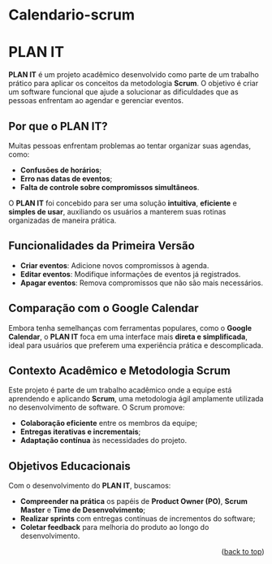 # Calendario-scrum
<a id="readme-top"></a>

# PLAN IT

**PLAN IT** é um projeto acadêmico desenvolvido como parte de um trabalho prático para aplicar os conceitos da metodologia **Scrum**. O objetivo é criar um software funcional que ajude a solucionar as dificuldades que as pessoas enfrentam ao agendar e gerenciar eventos.

## Por que o PLAN IT?

Muitas pessoas enfrentam problemas ao tentar organizar suas agendas, como:

- **Confusões de horários**;
- **Erro nas datas de eventos**;
- **Falta de controle sobre compromissos simultâneos**.

O **PLAN IT** foi concebido para ser uma solução **intuitiva**, **eficiente** e **simples de usar**, auxiliando os usuários a manterem suas rotinas organizadas de maneira prática.

## Funcionalidades da Primeira Versão

- **Criar eventos**: Adicione novos compromissos à agenda.
- **Editar eventos**: Modifique informações de eventos já registrados.
- **Apagar eventos**: Remova compromissos que não são mais necessários.

## Comparação com o Google Calendar

Embora tenha semelhanças com ferramentas populares, como o **Google Calendar**, o **PLAN IT** foca em uma interface mais **direta e simplificada**, ideal para usuários que preferem uma experiência prática e descomplicada.

## Contexto Acadêmico e Metodologia Scrum

Este projeto é parte de um trabalho acadêmico onde a equipe está aprendendo e aplicando **Scrum**, uma metodologia ágil amplamente utilizada no desenvolvimento de software. O Scrum promove:

- **Colaboração eficiente** entre os membros da equipe;
- **Entregas iterativas e incrementais**;
- **Adaptação contínua** às necessidades do projeto.

## Objetivos Educacionais

Com o desenvolvimento do **PLAN IT**, buscamos:

- **Compreender na prática** os papéis de **Product Owner (PO)**, **Scrum Master** e **Time de Desenvolvimento**;
- **Realizar sprints** com entregas contínuas de incrementos do software;
- **Coletar feedback** para melhoria do produto ao longo do desenvolvimento.

<p align="right">(<a href="#readme-top">back to top</a>)</p>

